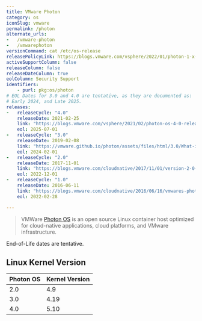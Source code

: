```yaml
---
title: VMware Photon
category: os
iconSlug: vmware
permalink: /photon
alternate_urls:
-   /vmware-photon
-   /vmwarephoton
versionCommand: cat /etc/os-release
releasePolicyLink: https://blogs.vmware.com/vsphere/2022/01/photon-1-x-end-of-support-announcement.html
activeSupportColumn: false
releaseColumn: false
releaseDateColumn: true
eolColumn: Security Support
identifiers:
    - purl: pkg:os/photon
# EOL Dates for 3.0 and 4.0 are tentative, as they are documented as:
# Early 2024, and Late 2025.
releases:
-   releaseCycle: "4.0"
    releaseDate: 2021-02-25
    link: "https://blogs.vmware.com/vsphere/2021/02/photon-os-4-0-release-announcement.html"
    eol: 2025-07-01
-   releaseCycle: "3.0"
    releaseDate: 2019-02-08
    link: "https://vmware.github.io/photon/assets/files/html/3.0/What-is-New-in-Photon-OS-3.0.html"
    eol: 2024-02-01
-   releaseCycle: "2.0"
    releaseDate: 2017-11-01
    link: "https://blogs.vmware.com/cloudnative/2017/11/01/version-2-0-project-photon-os/"
    eol: 2022-12-01
-   releaseCycle: "1.0"
    releaseDate: 2016-06-11
    link: "https://blogs.vmware.com/cloudnative/2016/06/16/vmwares-photon-os-1-0-now-available/"
    eol: 2022-02-28

---
```


> VMWare [Photon OS](https://vmware.github.io/photon/) is an open source Linux container host
> optimized for cloud-native applications, cloud platforms, and VMware infrastructure.

End-of-Life dates are tentative.

## Linux Kernel Version

Photon OS  | Kernel Version
---------- | --------------
2.0        | 4.9
3.0        | 4.19
4.0        | 5.10

